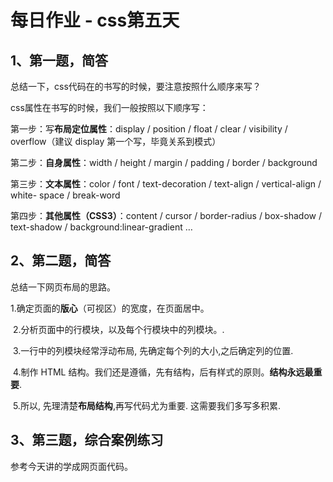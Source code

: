 # 每日作业 - css第五天

## 1、第一题，简答

总结一下，css代码在的书写的时候，要注意按照什么顺序来写？



css属性在书写的时候，我们一般按照以下顺序写：

第一步：写**布局定位属性**：display / position / float / clear / visibility / overflow（建议 display 第一个写，毕竟关系到模式）

第二步：**自身属性**：width / height / margin / padding / border / background

第三步：**文本属性**：color / font / text-decoration / text-align / vertical-align / white- space / break-word

第四步：**其他属性（CSS3）**：content / cursor / border-radius / box-shadow / text-shadow / background:linear-gradient …



## 2、第二题，简答

总结一下网页布局的思路。



1.确定页面的**版心**（可视区）的宽度，在页面居中。

​	2.分析页面中的行模块，以及每个行模块中的列模块。.

​	3.一行中的列模块经常浮动布局, 先确定每个列的大小,之后确定列的位置.  

​	4.制作 HTML 结构。我们还是遵循，先有结构，后有样式的原则。**结构永远最重要**.

​	5.所以, 先理清楚**布局结构**,再写代码尤为重要. 这需要我们多写多积累.





## 3、第三题，综合案例练习

参考今天讲的学成网页面代码。


